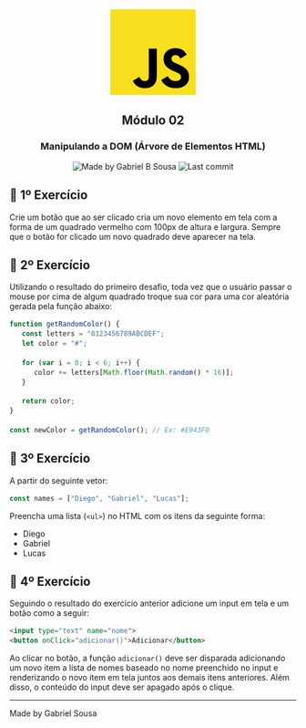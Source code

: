 <div align="center">
   <img src="../../../.github/images/js.png" width="150px">   
</div>

<h2 align="center">
  Módulo 02
</h2>

<h3 align="center">
   Manipulando a DOM (Árvore de Elementos HTML)
</h3>

<p align="center" >    
  <img alt="Made by Gabriel B Sousa" src="https://img.shields.io/static/v1?label=made%20by&message=Gabriel%20Sousa&color=202024&style=flat-square">  

  <img alt="Last commit" src="https://img.shields.io/github/last-commit/gabrielbudke/starter?color=202024&style=flat-square">
</p>

## :pencil: 1º Exercício

Crie um botão que ao ser clicado cria um novo elemento em tela com a forma de um quadrado
vermelho com 100px de altura e largura. Sempre que o botão for clicado um novo quadrado deve
aparecer na tela.

## :pencil: 2º Exercício

Utilizando o resultado do primeiro desafio, toda vez que o usuário passar o mouse por cima de
algum quadrado troque sua cor para uma cor aleatória gerada pela função abaixo:

```javascript
function getRandomColor() {
   const letters = "0123456789ABCDEF";
   let color = "#";
   
   for (var i = 0; i < 6; i++) {
      color += letters[Math.floor(Math.random() * 16)];
   }
   
   return color;
}

const newColor = getRandomColor(); // Ex: #E943F0
```

## :pencil: 3º Exercício

A partir do seguinte vetor:

```javascript
const names = ["Diego", "Gabriel", "Lucas"];
```
Preencha uma lista (`<ul>`) no HTML com os itens da seguinte forma:
- Diego
- Gabriel
- Lucas

## :pencil: 4º Exercício

Seguindo o resultado do exercício anterior adicione um input em tela e um botão como a seguir:

```HTML
<input type="text" name="nome">
<button onClick="adicionar()">Adicionar</button>
```
Ao clicar no botão, a função `adicionar()` deve ser disparada adicionando um novo item a lista de
nomes baseado no nome preenchido no input e renderizando o novo item em tela juntos aos
demais itens anteriores. Além disso, o conteúdo do input deve ser apagado após o clique.

---
Made by Gabriel Sousa


